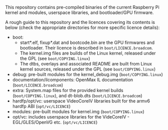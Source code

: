 This repository contains pre-compiled binaries of the current Raspberry Pi 
kernel and modules, userspace libraries, and bootloader/GPU firmware.

A rough guide to this repository and the licences covering its contents is 
below (check the appropriate directories for more specific licence details):

* boot:
    * start*.elf, fixup*.dat and bootcode.bin are the GPU firmwares and
    bootloader. Their licence is described in `boot/LICENCE.broadcom`.
    * The kernel.img files are builds of the Linux kernel, released under the GPL
    (see `boot/COPYING.linux`)
    * The dtbs, overlays and associated README are built from Linux kernel
    sources, released under the GPL (see `boot/COPYING.linux`)
* debug: pre-built modules for the kernel_debug.img (`boot/COPYING.linux`)
* documentation/ilcomponents: OpenMax IL documentation (`boot/LICENCE.broadcom`)
* extra: System.map files for the provided kernel builds (`boot/COPYING.linux`),
  and dt-blob.dts (`boot/LICENCE.broadcom`)
* hardfp/opt/vc: userspace VideoCoreIV libraries built for the armv6 hardfp ABI
  (`opt/vc/LICENCE`)
* modules: pre-built modules for kernel.img (`boot/COPYING.linux`)
* opt/vc: includes userspace libraries for the VideCoreIV - EGL/GLES/OpenVG 
  etc. (`opt/vc/LICENCE`)

